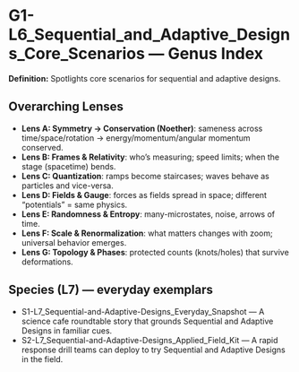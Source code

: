 # G1-L6_Sequential_and_Adaptive_Designs_Core_Scenarios — Genus Index
**Definition:** Spotlights core scenarios for sequential and adaptive designs.

## Overarching Lenses

- **Lens A: Symmetry -> Conservation (Noether)**: sameness across time/space/rotation → energy/momentum/angular momentum conserved.
- **Lens B: Frames & Relativity**: who’s measuring; speed limits; when the stage (spacetime) bends.
- **Lens C: Quantization**: ramps become staircases; waves behave as particles and vice-versa.
- **Lens D: Fields & Gauge**: forces as fields spread in space; different “potentials” = same physics.
- **Lens E: Randomness & Entropy**: many-microstates, noise, arrows of time.
- **Lens F: Scale & Renormalization**: what matters changes with zoom; universal behavior emerges.
- **Lens G: Topology & Phases**: protected counts (knots/holes) that survive deformations.

## Species (L7) — everyday exemplars
- S1-L7_Sequential-and-Adaptive-Designs_Everyday_Snapshot — A science cafe roundtable story that grounds Sequential and Adaptive Designs in familiar cues.
- S2-L7_Sequential-and-Adaptive-Designs_Applied_Field_Kit — A rapid response drill teams can deploy to try Sequential and Adaptive Designs in the field.
